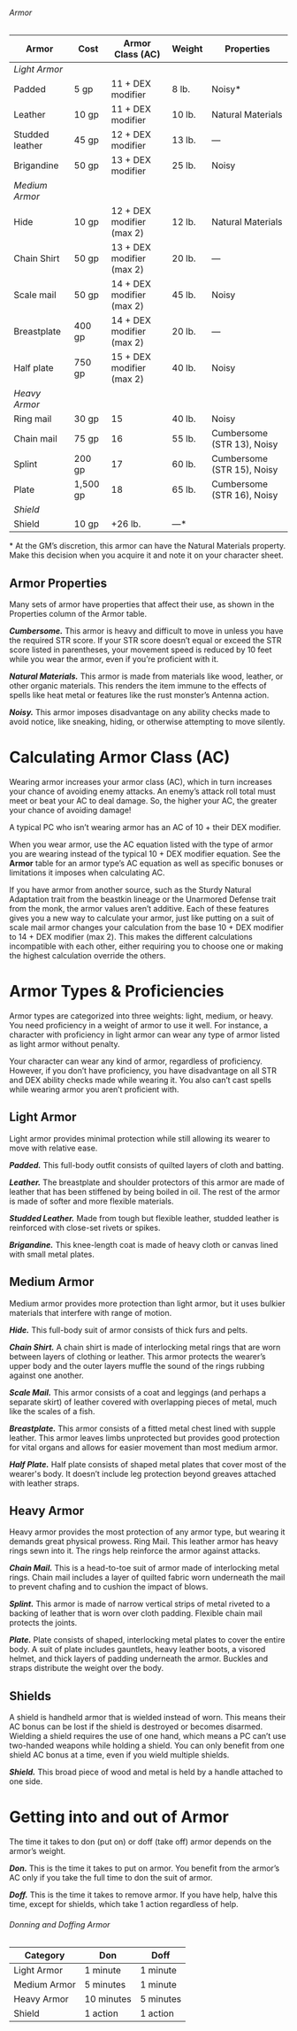###### Armor
| Armor           | Cost     | Armor Class (AC)          | Weight | Properties                 |
| --------------- | -------- | ------------------------- | ------ | -------------------------- |
| *Light Armor*   |          |                           |        |                            |
| Padded          | 5 gp     | 11 + DEX modifier         | 8 lb.  | Noisy*                     |
| Leather         | 10 gp    | 11 + DEX modifier         | 10 lb. | Natural Materials          |
| Studded leather | 45 gp    | 12 + DEX modifier         | 13 lb. | —                          |
| Brigandine      | 50 gp    | 13 + DEX modifier         | 25 lb. | Noisy                      |
| *Medium Armor*  |          |                           |        |                            |
| Hide            | 10 gp    | 12 + DEX modifier (max 2) | 12 lb. | Natural Materials          |
| Chain Shirt     | 50 gp    | 13 + DEX modifier (max 2) | 20 lb. | —                          |
| Scale mail      | 50 gp    | 14 + DEX modifier (max 2) | 45 lb. | Noisy                      |
| Breastplate     | 400 gp   | 14 + DEX modifier (max 2) | 20 lb. | —                          |
| Half plate      | 750 gp   | 15 + DEX modifier (max 2) | 40 lb. | Noisy                      |
| *Heavy Armor*   |          |                           |        |                            |
| Ring mail       | 30 gp    | 15                        | 40 lb. | Noisy                      |
| Chain mail      | 75 gp    | 16                        | 55 lb. | Cumbersome (STR 13), Noisy |
| Splint          | 200 gp   | 17                        | 60 lb. | Cumbersome (STR 15), Noisy |
| Plate           | 1,500 gp | 18                        | 65 lb. | Cumbersome (STR 16), Noisy |
| *Shield*        |          |                           |        |                            |
| Shield          | 10 gp    | +26 lb.                   | —*     |                            |
\* At the GM’s discretion, this armor can have the Natural Materials property. Make this decision when you acquire it and note it on your character sheet.
## Armor Properties
Many sets of armor have properties that affect their use, as shown in the Properties column of the Armor table.

***Cumbersome.*** This armor is heavy and difficult to move in unless you have the required STR score. If your STR score doesn’t equal or exceed the STR score listed in parentheses, your movement speed is reduced by 10 feet while you wear the armor, even if you’re proficient with it.

***Natural Materials.*** This armor is made from materials like wood, leather, or other organic materials. This renders the item immune to the effects of spells like heat metal or features like the rust monster’s Antenna action.

***Noisy.*** This armor imposes disadvantage on any ability checks made to avoid notice, like sneaking, hiding, or otherwise attempting to move silently.
# Calculating Armor Class (AC)
Wearing armor increases your armor class (AC), which in turn increases your chance of avoiding enemy attacks. An enemy’s attack roll total must meet or beat your AC to deal damage. So, the higher your AC, the greater your chance of avoiding damage!

A typical PC who isn’t wearing armor has an AC of 10 + their DEX modifier.

When you wear armor, use the AC equation listed with the type of armor you are wearing instead of the typical 10 + DEX modifier equation. See the **Armor** table for an armor type’s AC equation as well as specific bonuses or limitations it imposes when calculating AC.

If you have armor from another source, such as the Sturdy Natural Adaptation trait from the beastkin lineage or the Unarmored Defense trait from the monk, the armor values aren’t additive. Each of these features gives you a new way to calculate your armor, just like putting on a suit of scale mail armor changes your calculation from the base 10 + DEX modifier to 14 + DEX modifier (max 2). This makes the different calculations incompatible with each other, either requiring you to choose one or making the highest calculation override the others.
# Armor Types & Proficiencies
Armor types are categorized into three weights: light, medium, or heavy. You need proficiency in a weight of armor to use it well. For instance, a character with proficiency in light armor can wear any type of armor listed as light armor without penalty.

Your character can wear any kind of armor, regardless of proficiency. However, if you don’t have proficiency, you have disadvantage on all STR and DEX ability checks made while wearing it. You also can’t cast spells while wearing armor you aren’t proficient with.
## Light Armor
Light armor provides minimal protection while still allowing its wearer to move with relative ease.

***Padded.*** This full-body outfit consists of quilted layers of cloth and batting.

***Leather.*** The breastplate and shoulder protectors of this armor are made of leather that has been stiffened by being boiled in oil. The rest of the armor is made of softer and more flexible materials.

***Studded Leather.*** Made from tough but flexible leather, studded leather is reinforced with close-set rivets or spikes.

***Brigandine.*** This knee-length coat is made of heavy cloth or canvas lined with small metal plates.
## Medium Armor
Medium armor provides more protection than light armor, but it uses bulkier materials that interfere with range of motion.

***Hide.*** This full-body suit of armor consists of thick furs and pelts.

***Chain Shirt.*** A chain shirt is made of interlocking metal rings that are worn between layers of clothing or leather. This armor protects the wearer’s upper body and the outer layers muffle the sound of the rings rubbing against one another.

***Scale Mail.*** This armor consists of a coat and leggings (and perhaps a separate skirt) of leather covered with overlapping pieces of metal, much like the scales of a fish.

***Breastplate.*** This armor consists of a fitted metal chest lined with supple leather. This armor leaves limbs unprotected but provides good protection for vital organs and allows for easier movement than most medium armor.

***Half Plate.*** Half plate consists of shaped metal plates that cover most of the wearer's body. It doesn’t include leg protection beyond greaves attached with leather straps.
## Heavy Armor
Heavy armor provides the most protection of any armor type, but wearing it demands great physical prowess. Ring Mail. This leather armor has heavy rings sewn into it. The rings help reinforce the armor against attacks.

***Chain Mail.*** This is a head-to-toe suit of armor made of interlocking metal rings. Chain mail includes a layer of quilted fabric worn underneath the mail to prevent chafing and to cushion the impact of blows.

***Splint.*** This armor is made of narrow vertical strips of metal riveted to a backing of leather that is worn over cloth padding. Flexible chain mail protects the joints.

***Plate.*** Plate consists of shaped, interlocking metal plates to cover the entire body. A suit of plate includes gauntlets, heavy leather boots, a visored helmet, and thick layers of padding underneath the armor. Buckles and straps distribute the weight over the body.

## Shields
A shield is handheld armor that is wielded instead of worn. This means their AC bonus can be lost if the shield is destroyed or becomes disarmed. Wielding a shield requires the use of one hand, which means a PC can’t use two-handed weapons while holding a shield. You can only benefit from one shield AC bonus at a time, even if you wield multiple shields.

***Shield.*** This broad piece of wood and metal is held by a handle attached to one side.
# Getting into and out of Armor
The time it takes to don (put on) or doff (take off) armor depends on the armor’s weight.

***Don.*** This is the time it takes to put on armor. You benefit from the armor’s AC only if you take the full time to don the suit of armor.

***Doff.*** This is the time it takes to remove armor. If you have help, halve this time, except for shields, which take 1 action regardless of help.
###### Donning and Doffing Armor
| Category | Don | Doff |
| -------- | --- | ---- |
| Light Armor | 1 minute | 1 minute |
| Medium Armor | 5 minutes | 1 minute |
| Heavy Armor | 10 minutes | 5 minutes |
| Shield | 1 action | 1 action |
